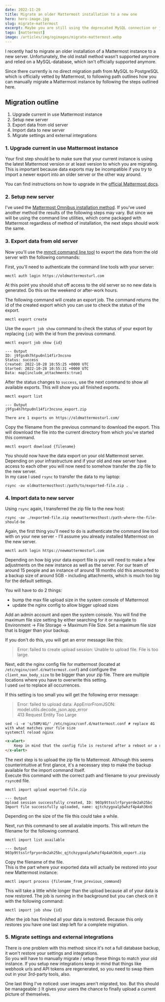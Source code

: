```yaml
---
date: 2022-11-20
title: Migrate an older Mattermost installation to a new one
hero: hero-image.jpg
slug: migrate-mattermost
excerpt: Maybe you are still using the deprecated MySQL connection or just want to use the new install method.
tags: [mattermost]
image: /articles/img/ogimages/migrate-mattermost.webp
---
```


I recently had to migrate an older installation of a Mattermost instance to a new server. Unfortunately, the old install method wasn't supported anymore and relied on a MySQL-database, which isn't officially supported anymore.

Since there currently is no direct migration path from MySQL to PostgreSQL which is officially vetted by Mattermost, to following path outlines how you can manually migrate a Mattermost instance by following the steps outlined here.

## Migration outline

1. Upgrade current in use Mattermost instance
2. Setup new server
3. Export data from old server
4. Import data to new server
5. Migrate settings and external integrations
   
### 1. Upgrade current in use Mattermost instance

Your first step should be to make sure that your current instance is using the latest Mattermost version or at least version to which you are migrating. This is important because data exports may be incompatible if you try to import a newer export into an older server or the other way around.

You can find instructions on how to upgrade in the [official Mattermost docs](https://docs.mattermost.com/guides/deployment.html#upgrade-mattermost).

### 2. Setup new server

I've used the [Mattermost Omnibus installation method](https://docs.mattermost.com/install/installing-mattermost-omnibus.html). If you've used another method the results of the following steps may vary. But since we will be using the command line utilities, which come packaged with Mattermost regardless of method of installation, the next steps should work the same.

### 3. Export data from old server

Now you'll use the [mmctl command line tool](https://docs.mattermost.com/manage/command-line-tools.html) to export the data from the old server with the following commands:

First, you'll need to authenticate the command line tools with your server:
```shell
mmctl auth login https://oldmattermosturl.com
```

At this point you should shut off access to the old server so no new data is generated. Do this on the weekend or after-work hours.

The following command will create an export job. The command returns the id of the created export which you can use to check the status of the export.
```shell
mmctl export create
```

Use the `export job show` command to check the status of your export by replacing `{id}` with the id from the previous command.
```shell
mmctl export job show {id}

--- Output
ID: j9fgs4h7htpu0nl14fir3ncsno
Status: success
Created: 2022-10-28 10:55:25 +0000 UTC
Started: 2022-10-28 10:55:31 +0000 UTC
Data: map[include_attachments:true]
```

After the status changes to `success`, use the next command to show all available exports. This will show  you all finished exports.
```shell
mmctl export list

--- Output
j9fgs4h7htpu0nl14fir3ncsno_export.zip

There are 1 exports on https://oldmattermosturl.com/
```

Copy the filename from the previous command to download the export. This will download the file into the current directory from which you've started this command.
```shell
mmctl export download {filename}
```

You should now have the data export on your old Mattermost server. Depending on your infrastructure and if your old and new server have access to each other you will now need to somehow transfer the zip file to the new server.  
In my case I used `rsync` to transfer the data to my laptop:
```shell
rsync -av oldmattermosthost:/path/to/exported-file.zip .
```

### 4. Import data to new server

Using `rsync` again, I transferred the zip file to the new host:
```shell
rsync -av ./exported-file.zip newmattermosthost:/path-where-the-file-should-be
```

Again, the first thing you'll need to do is authenticate the command line tool with on your new server - I'll assume you already installed Mattermost on the new server.
```shell
mmctl auth login https://newmattermosturl.com
```

Depending on how big your data export file is you will need to make a few adjustments on the new instance as well as the server. For our team of around 15 people and an instance of around 18 months old this amounted to a backup size of around 5GB - including attachments, which is much too big for the default settings.

You will have to do 2 things:
- bump the max file upload size in the system console of Mattermost
- update the nginx config to allow bigger upload sizes

Add an admin account and open the system console. You will find the maximum file size setting by either searching for it or navigate to Environment → File Storage → Maximum File Size. Set a maximum file size that is bigger than your backup.

If you don't do this, you will get an error message like this:

> Error: failed to create upload session: Unable to upload file. File is too large.

Next, edit the nginx config file for mattermost (located at `/etc/nginx/conf.d/mattermost.conf`) and configure the `client_max_body_size` to be bigger than your zip file. There are multiple locations where you have to overwrite this setting.  
I used `sed` to replace all occurrences.

If this setting is too small you will get the following error message:

> Error: failed to upload data: AppErrorFromJSON: model.utils.decode_json.app_error  
> 413 Request Entity Too Large

```shell
sed -i -e 's/50M/4G/' /etc/nginx/conf.d/mattermost.conf # replace 4G with what matches your file size
systemctl reload nginx
```

```html +parse
<x-alert>
    Keep in mind that the config file is restored after a reboot or a restart of the Mattermost instance. This is good because you don't need to remember to change this setting back, but you also need to make sure to upload the data before restarting the server.
</x-alert>
```

The next step is to upload the zip file to Mattermost. Although this seems counterintuitive at first glance, it's a necessary step to make the backup available for the import command itself.  
Execute this command with the correct path and filename to your previously `rsync`ed file.

```shell
mmctl import upload exported-file.zip

--- Output
Upload session successfully created, ID: 903p9ttsslrfpryorde2ah25bc
Import file successfully uploaded, name: qjtchzygoalp5whzf4p4ah36nb
```

Depending on the size of the file this could take a while.

Next, run this command to see all available imports. This will return the filename for the following command.
```shell
mmctl import list available

--- Output
903p9ttsslrfpryorde2ah25bc_qjtchzygoalp5whzf4p4ah36nb_export.zip
```

Copy the filename of the file.  
This is the part where your exported data will actually be restored into your new Mattermost instance:

```shell
mmctl import process {filename_from_previous_command}
```

This will take a little while longer than the upload because all of your data is now restored. The job is running in the background but you can check on it with the following command:

```shell
mmctl import job show {id}
```

After the job has finished all your data is restored. Because this only restores you have one last step left for a complete migration.

### 5. Migrate settings and external integrations

There is one problem with this method: since it's not a full database backup, it won't restore your settings and integrations.  
So you will have to manually migrate / setup these things to match your old instance. If you setup new integrations keep in mind that things like webhook urls and API tokens are regenerated, so you need to swap them out in your 3rd-party tools, also.

One last thing I've noticed: user images aren't migrated, too. But this should be manageable :) It gives your users the chance to finally upload a current picture of themselves.
